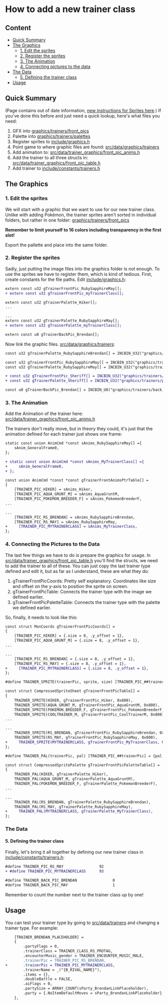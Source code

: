 # How to add a new trainer class

## Content
* [Quick Summary](#quick-summary)
* [The Graphics](#the-graphics)
  * [1. Edit the sprites](#2-edit-the-sprites)
  * [2. Register the sprites](#2-register-the-sprites)
  * [3. The Animation](#2-the-animation)
  * [4. Connecting pictures to the data](#2-connecting-pictures-to-the-data)
* [The Data](#the-data)
  * [5. Defining the trainer class](#2-defining-the-trainer-class)
* [Usage](#usage)

## Quick Summary
(Page contains out of date information, [new instructions for Sprites here](https://github.com/rh-hideout/pokeemerald-expansion/pull/3597).)
If you've done this before and just need a quick lookup, here's what files you need:
1. GFX into [graphics/trainers/front_pics](https://github.com/rh-hideout/pokeemerald-expansion/blob/master/graphics/trainers/front_pics)
2. Palette into [graphics/trainers/palettes](https://github.com/rh-hideout/pokeemerald-expansion/blob/master/graphics/trainers/palettes)
3. Register sprites to [include/graphics.h](https://github.com/rh-hideout/pokeemerald-expansion/blob/master/include/graphics.h)
4. Point game to where graphic files are found: [src/data/graphics/trainers](https://github.com/rh-hideout/pokeemerald-expansion/blob/master/src/data/graphics/trainers.h)
5. Add animation to: [src/data/trainer_graphics/front_pic_anims.h](https://github.com/rh-hideout/pokeemerald-expansion/blob/master/src/data/trainer_graphics/front_pic_anims.h)
6. Add the trainer to all three structs in: [src/data/trainer_graphics/front_pic_table.h](https://github.com/rh-hideout/pokeemerald-expansion/blob/master/src/data/trainer_graphics/front_pic_table.h)
7. Add trainer to [include/constants/trainers.h](https://github.com/rh-hideout/pokeemerald-expansion/blob/master/include/constants/trainers.h)

## The Graphics

### 1. Edit the sprites
We will start with a graphic that we want to use for our new trainer class. Unlike with adding Pokémon, the trainer sprites aren't sorted in individual folders, but rather in one folder:
[graphics/trainers/front_pics](https://github.com/rh-hideout/pokeemerald-expansion/blob/master/graphics/trainers/front_pics)

**Remember to limit yourself to 16 colors including transparency in the first slot!**

Export the pallette and place into the same folder.

### 2. Register the sprites
Sadly, just putting the image files into the graphics folder is not enough. To use the sprites we have to register them, which is kind of tedious. First, create constants for the file paths.
Edit [include/graphics.h](https://github.com/rh-hideout/pokeemerald-expansion/blob/master/include/graphics.h):
```diff
extern const u32 gTrainerFrontPic_RubySapphireMay[];
+ extern const u32 gTrainerFrontPic_myTrainerClass[];

extern const u32 gTrainerPalette_Hiker[];
...

...
extern const u32 gTrainerPalette_RubySapphireMay[];
+ extern const u32 gTrainerPalette_myTrainerClass[];

extern const u8 gTrainerBackPic_Brendan[];
```

Now link the graphic files.
[src/data/graphics/trainers](https://github.com/rh-hideout/pokeemerald-expansion/blob/master/src/data/graphics/trainers.h):
```diff
const u32 gTrainerPalette_RubySapphireBrendan[] = INCBIN_U32("graphics/trainers/palettes/ruby_sapphire_brendan.gbapal.lz");

const u32 gTrainerFrontPic_RubySapphireMay[] = INCBIN_U32("graphics/trainers/front_pics/ruby_sapphire_may_front_pic.4bpp.lz");
const u32 gTrainerPalette_RubySapphireMay[] = INCBIN_U32("graphics/trainers/palettes/ruby_sapphire_may.gbapal.lz");

+ const u32 gTrainerFrontPic_Sheriff[] = INCBIN_U32("graphics/trainers/front_pics/myTrainerClass_front_pic.4bpp.lz");
+ const u32 gTrainerPalette_Sheriff[] = INCBIN_U32("graphics/trainers/palettes/myTrainerClass.gbapal.lz");

const u8 gTrainerBackPic_Brendan[] = INCBIN_U8("graphics/trainers/back_pics/brendan_back_pic.4
```

### 3. The Animation
Add the Animation of the trainer here:
[src/data/trainer_graphics/front_pic_anims.h](https://github.com/rh-hideout/pokeemerald-expansion/blob/master/src/data/trainer_graphics/front_pic_anims.h)

The trainers don't really move, but in theory they could, it's just that the animation defined for each trainer just shows one frame:

```diff
static const union AnimCmd *const sAnims_RubySapphireMay[] ={
    sAnim_GeneralFrame0,
};

+ static const union AnimCmd *const sAnims_MyTrainerClass[] ={
+     sAnim_GeneralFrame0,
+ };

const union AnimCmd *const *const gTrainerFrontAnimsPtrTable[] =
{
    [TRAINER_PIC_HIKER] = sAnims_Hiker,
    [TRAINER_PIC_AQUA_GRUNT_M] = sAnims_AquaGruntM,
    [TRAINER_PIC_POKEMON_BREEDER_F] = sAnims_PokemonBreederF,
...

...
    [TRAINER_PIC_RS_BRENDAN] = sAnims_RubySapphireBrendan,
    [TRAINER_PIC_RS_MAY] = sAnims_RubySapphireMay,
+     [TRAINER_PIC_MYTRAINERCLASS] = sAnims_MyTrainerClass,
};
```

### 4. Connecting the Pictures to the Data
The last few things we have to do is prepare the graphics for usage. In [src/data/trainer_graphics/front_pic_table.h](https://github.com/rh-hideout/pokeemerald-expansion/blob/master/src/data/trainer_graphics/front_pic_table.h) you'll find the structs, we need to add the trainer to all of these. You can just copy the last trainer type defined and edit it, but as far as I understand, these are what they do:

1. gTrainerFrontPicCoords: Pretty self explanatory. Coordinates like size and offset on the y-axis to position the sprite on screen.
2. gTrainerFrontPicTable: Connects the trainer type with the image we defined earlier.
3. gTrainerFrontPicPaletteTable: Connects the trainer type with the palette we defined earlier.

So, finally, it needs to look like this:
```diff
const struct MonCoords gTrainerFrontPicCoords[] =
{
    [TRAINER_PIC_HIKER] = {.size = 8, .y_offset = 1},
    [TRAINER_PIC_AQUA_GRUNT_M] = {.size = 8, .y_offset = 1},
...

...
    [TRAINER_PIC_RS_BRENDAN] = {.size = 8, .y_offset = 1},
    [TRAINER_PIC_RS_MAY] = {.size = 8, .y_offset = 1},
+     [TRAINER_PIC_MYTRAINERCLASS] = {.size = 8, .y_offset = 1},
};

#define TRAINER_SPRITE(trainerPic, sprite, size) [TRAINER_PIC_##trainerPic] = {sprite, size, TRAINER_PIC_##trainerPic}

const struct CompressedSpriteSheet gTrainerFrontPicTable[] =
{
    TRAINER_SPRITE(HIKER, gTrainerFrontPic_Hiker, 0x800),
    TRAINER_SPRITE(AQUA_GRUNT_M, gTrainerFrontPic_AquaGruntM, 0x800),
    TRAINER_SPRITE(POKEMON_BREEDER_F, gTrainerFrontPic_PokemonBreederF, 0x800),
    TRAINER_SPRITE(COOLTRAINER_M, gTrainerFrontPic_CoolTrainerM, 0x800),
...

...
    TRAINER_SPRITE(RS_BRENDAN, gTrainerFrontPic_RubySapphireBrendan, 0x800),
    TRAINER_SPRITE(RS_MAY, gTrainerFrontPic_RubySapphireMay, 0x800),
+     TRAINER_SPRITE(MYTRAINERCLASS, gTrainerFrontPic_MyTrainerClass, 0x800),
};

#define TRAINER_PAL(trainerPic, pal) [TRAINER_PIC_##trainerPic] = {pal, TRAINER_PIC_##trainerPic}

const struct CompressedSpritePalette gTrainerFrontPicPaletteTable[] =
{
    TRAINER_PAL(HIKER, gTrainerPalette_Hiker),
    TRAINER_PAL(AQUA_GRUNT_M, gTrainerPalette_AquaGruntM),
    TRAINER_PAL(POKEMON_BREEDER_F, gTrainerPalette_PokemonBreederF),
...

...
    TRAINER_PAL(RS_BRENDAN, gTrainerPalette_RubySapphireBrendan),
    TRAINER_PAL(RS_MAY, gTrainerPalette_RubySapphireMay),
+     TRAINER_PAL(MYTRAINERCLASS, gTrainerPalette_MyTrainerClass),
};

```
### The Data
#### 5. Defining the trainer class
Finally, let's bring it all together by defining our new trainer class in [include/constants/trainers.h](https://github.com/rh-hideout/pokeemerald-expansion/blob/master/include/constants/trainers.h):

```diff
#define TRAINER_PIC_RS_MAY                92
+ #define TRAINER_PIC_MYTRAINERCLASS      93

#define TRAINER_BACK_PIC_BRENDAN                0
#define TRAINER_BACK_PIC_MAY                    1
```
Remember to count the number next to the trainer class up by one!

## Usage
You can test your trainer type by going to [src/data/trainers](https://github.com/rh-hideout/pokeemerald-expansion/blob/master/src/data/trainers.h) and changing a trainer type. For example:
```diff
    [TRAINER_BRENDAN_PLACEHOLDER] =
    {
        .partyFlags = 0,
        .trainerClass = TRAINER_CLASS_RS_PROTAG,
        .encounterMusic_gender = TRAINER_ENCOUNTER_MUSIC_MALE,
-       .trainerPic = TRAINER_PIC_RS_BRENDAN,
+       .trainerPic = TRAINER_PIC_MYTRAINERCLASS,
        .trainerName = _("{B_RIVAL_NAME}"),
        .items = {},
        .doubleBattle = FALSE,
        .aiFlags = 0,
        .partySize = ARRAY_COUNT(sParty_BrendanLinkPlaceholder),
        .party = {.NoItemDefaultMoves = sParty_BrendanLinkPlaceholder},
    },
```

